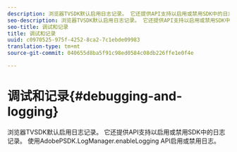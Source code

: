```yaml
---
description: 浏览器TVSDK默认启用日志记录。 它还提供API支持以启用或禁用SDK中的日志记录。 使用AdobePSDK.LogManager.enableLogging API启用或禁用日志。
seo-description: 浏览器TVSDK默认启用日志记录。 它还提供API支持以启用或禁用SDK中的日志记录。 使用AdobePSDK.LogManager.enableLogging API启用或禁用日志。
seo-title: 调试和记录
title: 调试和记录
uuid: c0970525-975f-4252-8ca2-7c1ebde09983
translation-type: tm+mt
source-git-commit: 040655d8ba5f91c98ed0584c08db226ffe1e0f4e

---
```



# 调试和记录{#debugging-and-logging}

浏览器TVSDK默认启用日志记录。 它还提供API支持以启用或禁用SDK中的日志记录。 使用AdobePSDK.LogManager.enableLogging API启用或禁用日志。

